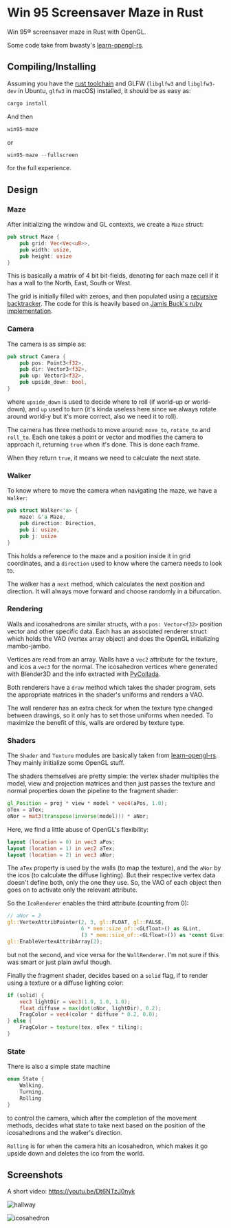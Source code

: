 # Win 95 Screensaver Maze in Rust

Win 95® screensaver maze in Rust with OpenGL.

Some code take from bwasty's [learn-opengl-rs](https://github.com/bwasty/learn-opengl-rs/).

## Compiling/Installing

Assuming you have the [rust toolchain](https://www.rustup.rs/) and
GLFW (`libglfw3` and `libglfw3-dev` in Ubuntu, `glfw3` in macOS) installed,
it should be as easy as:

```rust
cargo install
```

And then

```rust
win95-maze
```

or

```rust
win95-maze --fullscreen
```

for the full experience.

## Design

### Maze

After initializing the window and GL contexts, we create a `Maze` struct:

```rust
pub struct Maze {
    pub grid: Vec<Vec<u8>>,
    pub width: usize,
    pub height: usize
}
```

This is basically a matrix of 4 bit bit-fields, denoting for each maze cell
if it has a wall to the North, East, South or West.

The grid is initially filled with zeroes, and then populated using a
[recursive backtracker](https://en.wikipedia.org/wiki/Maze_generation_algorithm#Recursive_backtracker).
The code for this is heavily based on [Jamis Buck's ruby implementation](http://weblog.jamisbuck.org/2010/12/27/maze-generation-recursive-backtracking).

### Camera

The camera is as simple as:

```rust
pub struct Camera {
    pub pos: Point3<f32>,
    pub dir: Vector3<f32>,
    pub up: Vector3<f32>,
    pub upside_down: bool,
}
```

where `upside_down` is used to decide where to roll (if world-up or world-down),
and `up` used to turn (it's kinda useless here since we always rotate around
world-y but it's more correct, also we need it to roll).

The camera has three methods to move around: `move_to`, `rotate_to` and `roll_to`.
Each one takes a point or vector and modifies the camera to approach it,
returning `true` when it's done. This is done each frame.

When they return `true`, it means we need to calculate the next state.

### Walker

To know where to move the camera when navigating the maze, we have a `Walker`:

```rust
pub struct Walker<'a> {
    maze: &'a Maze,
    pub direction: Direction,
    pub i: usize,
    pub j: usize
}
```

This holds a reference to the maze and a position inside it in grid coordinates,
and a `direction` used to know where the camera needs to look to.

The walker has a `next` method, which calculates the next position and direction.
It will always move forward and choose randomly in a bifurcation.

### Rendering

Walls and icosahedrons are similar structs, with a `pos: Vector<f32>` position
vector and other specific data. Each has an associated renderer struct which holds the
VAO (vertex array object) and does the OpenGL initializing mambo-jambo.

Vertices are read from an array. Walls have a `vec2` attribute for the texture,
and icos a `vec3` for the normal.
The icosahedron vertices where generated with Blender3D and
the info extracted with [PyCollada](https://pycollada.github.io/).

Both renderers have a `draw` method which takes the shader program,
sets the appropriate matrices in the shader's uniforms and renders a VAO.

The wall renderer has an extra check for when the texture type changed
between drawings, so it only has to set those uniforms when needed.
To maximize the benefit of this, walls are ordered by texture type.


### Shaders

The `Shader` and `Texture` modules are basically taken from [learn-opengl-rs](https://github.com/bwasty/learn-opengl-rs/). They mainly initialize some OpenGL stuff.

The shaders themselves are pretty simple: the vertex shader multiplies the
model, view and projection matrices and then just passes the
texture and normal properties down the pipeline to the fragment shader:

```glsl
gl_Position = proj * view * model * vec4(aPos, 1.0);
oTex = aTex;
oNor = mat3(transpose(inverse(model))) * aNor;
```

Here, we find a little abuse of OpenGL's flexibility:

```glsl
layout (location = 0) in vec3 aPos;
layout (location = 1) in vec2 aTex;
layout (location = 2) in vec3 aNor;
```

The `aTex` property is used by the walls (to map the texture), and the `aNor` by
the icos (to calculate the diffuse lighting).
But their respective vertex data doesn't define both, only the one they use.
So, the VAO of each object then goes on to activate only the relevant attribute.

So the `IcoRenderer` enables the third attribute (counting from 0):

```rust
// aNor = 2
gl::VertexAttribPointer(2, 3, gl::FLOAT, gl::FALSE,
                        6 * mem::size_of::<GLfloat>() as GLint,
                        (3 * mem::size_of::<GLfloat>()) as *const GLvoid);
gl::EnableVertexAttribArray(2);
```

but not the second, and vice versa for the `WallRenderer`. I'm not sure if this
was smart or just plain awful though.

Finally the fragment shader, decides based on a `solid` flag, if to render using
a texture or a diffuse lighting color:

```glsl
if (solid) {
    vec3 lightDir = vec3(1.0, 1.0, 1.0);
    float diffuse = max(dot(oNor, lightDir), 0.2);
    FragColor = vec4(color * diffuse * 0.2, 0.0);
} else {
    FragColor = texture(tex, oTex * tiling);
}
```

### State

There is also a simple state machine

```rust
enum State {
    Walking,
    Turning,
    Rolling
}
```

to control the camera, which after the completion of the
movement methods, decides what state to take next based on the position of
the icosahedrons and the walker's direction.

`Rolling` is for when the camera hits an icosahedron, which makes it go upside down
and deletes the ico from the world.

## Screenshots

A short video: https://youtu.be/Dt6NTzJ0nyk

![hallway](https://raw.githubusercontent.com/alvare/win95-maze-rs/master/screenshots/4.png)

![icosahedron](https://raw.githubusercontent.com/alvare/win95-maze-rs/master/screenshots/5.png)
